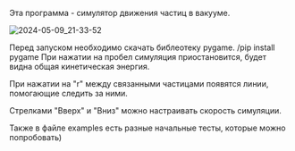 Эта программа - симулятор движения частиц в вакууме.

![2024-05-09_21-33-52](https://github.com/ooorman/ParticleSimulation/assets/111591292/e1bf4b91-82f9-49a1-b6a8-21e7e2f1c394)

Перед запуском необходимо скачать библеотеку pygame.
/pip install pygame
При нажатии на пробел симуляция приостановится, будет видна общая кинетическая энергия.

При нажатии на "r" между связанными частицами появятся линии, помогающие следить за ними.

Стрелками "Вверх" и "Вниз" можно настраивать скорость симуляции.

Также в файле examples есть разные начальные тесты, которые можно попробовать)

